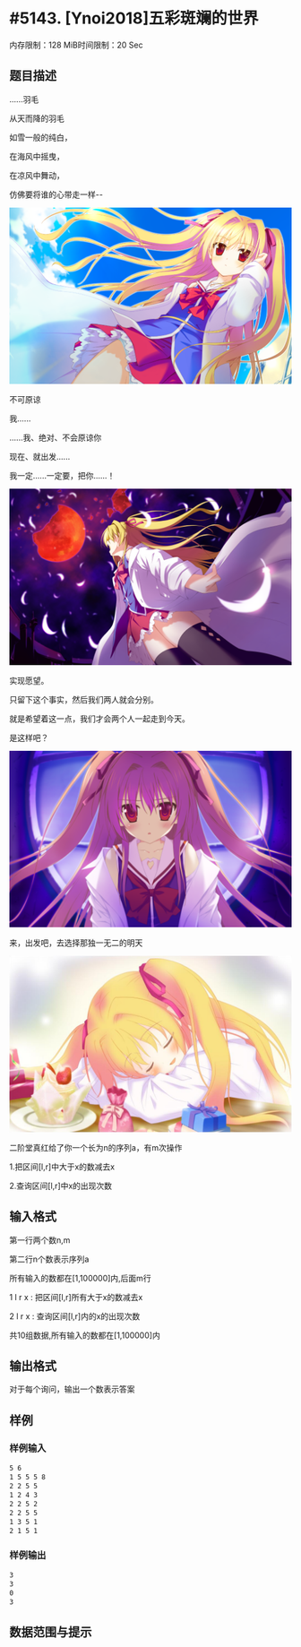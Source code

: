 # #5143. [Ynoi2018]五彩斑斓的世界

内存限制：128 MiB时间限制：20 Sec

## 题目描述

......羽毛

从天而降的羽毛

如雪一般的纯白，

在海风中摇曳，

在凉风中舞动，

仿佛要将谁的心带走一样--

 ![](upload/201801/1(3).png)

不可原谅

我......

......我、绝对、不会原谅你

现在、就出发......

我一定......一定要，把你......！

 ![](upload/201801/2(2).png)

实现愿望。

只留下这个事实，然后我们两人就会分别。

就是希望着这一点，我们才会两个人一起走到今天。

是这样吧？

 ![](upload/201801/3(2).png)

来，出发吧，去选择那独一无二的明天

 ![](upload/201801/4(2).png)

二阶堂真红给了你一个长为n的序列a，有m次操作

1.把区间[l,r]中大于x的数减去x

2.查询区间[l,r]中x的出现次数

## 输入格式

第一行两个数n,m

第二行n个数表示序列a

所有输入的数都在[1,100000]内,后面m行

1 l r x : 把区间[l,r]所有大于x的数减去x

2 l r x : 查询区间[l,r]内的x的出现次数

共10组数据,所有输入的数都在[1,100000]内

## 输出格式

对于每个询问，输出一个数表示答案

## 样例

### 样例输入

    
    5 6
    1 5 5 5 8
    2 2 5 5
    1 2 4 3
    2 2 5 2
    2 2 5 5
    1 3 5 1
    2 1 5 1
    

### 样例输出

    
    3
    3
    0
    3
    

## 数据范围与提示
